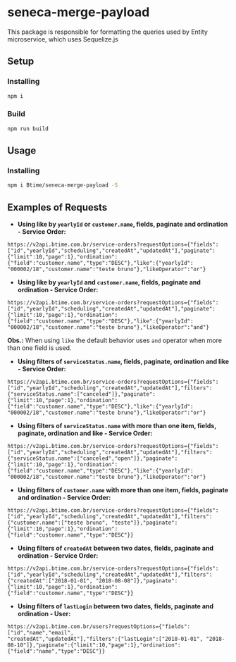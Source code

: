# seneca-merge-payload

This package is responsible for formatting the queries used by Entity microservice, which uses Sequelize.js

## Setup

### Installing

```bash
npm i
```

### Build

```bash
npm run build
```

## Usage

### Installing

```bash
npm i Btime/seneca-merge-payload -S
```

## Examples of Requests

- **Using like by `yearlyId` or `customer.name`, fields, paginate and ordination - Service Order:**

```
https://v2api.btime.com.br/service-orders?requestOptions={"fields":["id","yearlyId","scheduling","createdAt","updatedAt"],"paginate":{"limit":10,"page":1},"ordination":{"field":"customer.name","type":"DESC"},"like":{"yearlyId": "000002/18","customer.name":"teste bruno"},"likeOperator":"or"}
```

- **Using like by `yearlyId` and `customer.name`, fields, paginate and ordination - Service Order:**

```
https://v2api.btime.com.br/service-orders?requestOptions={"fields":["id","yearlyId","scheduling","createdAt","updatedAt"],"paginate":{"limit":10,"page":1},"ordination":{"field":"customer.name","type":"DESC"},"like":{"yearlyId": "000002/18","customer.name":"teste bruno"},"likeOperator":"and"}
```

**Obs.:** When using `like` the default behavior uses `and` operator when more than one field is used.

- **Using filters of `serviceStatus.name`, fields, paginate, ordination and like - Service Order:**

```
https://v2api.btime.com.br/service-orders?requestOptions={"fields":["id","yearlyId","scheduling","createdAt","updatedAt"],"filters":{"serviceStatus.name":["canceled"]},"paginate":{"limit":10,"page":1},"ordination":{"field":"customer.name","type":"DESC"},"like":{"yearlyId": "000002/18","customer.name":"teste bruno"},"likeOperator":"or"}
```

- **Using filters of `serviceStatus.name` with more than one item, fields, paginate, ordination and like - Service Order:**

```
https://v2api.btime.com.br/service-orders?requestOptions={"fields":["id","yearlyId","scheduling","createdAt","updatedAt"],"filters":{"serviceStatus.name":["canceled","open"]},"paginate":{"limit":10,"page":1},"ordination":{"field":"customer.name","type":"DESC"},"like":{"yearlyId": "000002/18","customer.name":"teste bruno"},"likeOperator":"or"}
```

- **Using filters of `customer.name` with more than one item, fields, paginate and ordination - Service Order:**

```
https://v2api.btime.com.br/service-orders?requestOptions={"fields":["id","yearlyId","scheduling","createdAt","updatedAt"],"filters":{"customer.name":["teste bruno", "teste"]},"paginate":{"limit":10,"page":1},"ordination":{"field":"customer.name","type":"DESC"}}
```

- **Using filters of `createdAt` between two dates, fields, paginate and ordination - Service Order:**

```
https://v2api.btime.com.br/service-orders?requestOptions={"fields":["id","yearlyId","scheduling","createdAt","updatedAt"],"filters":{"createdAt":["2018-01-01", "2018-08-08"]},"paginate":{"limit":10,"page":1},"ordination":{"field":"customer.name","type":"DESC"}}
```

- **Using filters of `lastLogin` between two dates, fields, paginate and ordination - User:**

```
https://v2api.btime.com.br/users?requestOptions={"fields":["id","name","email",
"createdAt","updatedAt"],"filters":{"lastLogin":["2018-01-01", "2018-08-10"]},"paginate":{"limit":10,"page":1},"ordination":{"field":"name","type":"DESC"}}
```
